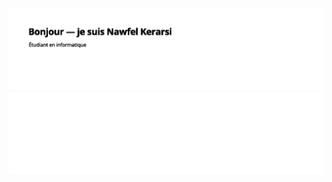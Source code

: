 <img src="https://raw.githubusercontent.com/nawfelkerarsi/nawfelkerarsi/main/readme-white-animation.gif#gh-light-mode-only"/>
<img src="https://raw.githubusercontent.com/nawfelkerarsi/nawfelkerarsi/main/readme-dark-animation.gif#gh-dark-mode-only"/>
